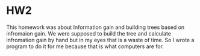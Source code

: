 # HW2

This homework was about Information gain and building trees based on infromaion gain. We were supposed to build the tree and calculate infromation gain by hand but in my eyes that is a waste of time. So I wrote a program to do it for me because that is what computers are for.